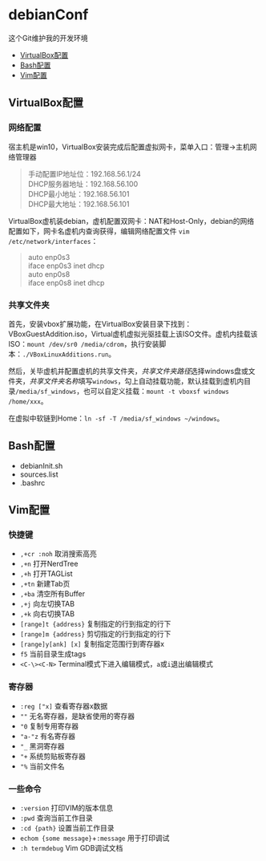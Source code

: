 # debianConf
这个Git维护我的开发环境

- [VirtualBox配置](#VirtualBox配置)
- [Bash配置](#Bash配置)
- [Vim配置](#Vim配置)

## VirtualBox配置
### 网络配置
宿主机是win10，VirtualBox安装完成后配置虚拟网卡，菜单入口：管理->主机网络管理器
> 手动配置IP地址位：192.168.56.1/24</br>
> DHCP服务器地址：192.168.56.100</br>
> DHCP最小地址：192.168.56.101</br>
> DHCP最大地址：192.168.56.101

VirtualBox虚机装debian，虚机配置双网卡：NAT和Host-Only，debian的网络配置如下，网卡名虚机内查询获得，编辑网络配置文件
`vim /etc/network/interfaces`：
> auto enp0s3</br>
> iface enp0s3 inet dhcp</br>
> auto enp0s8</br>
> iface enp0s8 inet dhcp

### 共享文件夹
首先，安装vbox扩展功能，在VirtualBox安装目录下找到：VBoxGuestAddition.iso，Virtual虚机虚拟光驱挂载上该ISO文件。虚机内挂载该ISO：`mount /dev/sr0 /media/cdrom`，执行安装脚本：`./VBoxLinuxAdditions.run`。

然后，关毕虚机并配置虚机的共享文件夹，*共享文件夹路径*选择windows盘或文件夹，*共享文件夹名称*填写`windows`，勾上自动挂载功能，默认挂载到虚机内目录`/media/sf_windows`，也可以自定义挂载：`mount -t vboxsf windows /home/xxx`。

在虚拟中软链到Home：`ln -sf -T /media/sf_windows ~/windows`。

## Bash配置
- debianInit.sh
- sources.list
- .bashrc

## Vim配置

### 快捷键
- `,+cr :noh` 取消搜索高亮
- `,+n` 打开NerdTree
- `,+h` 打开TAGList
- `,+tn` 新建Tab页
- `,+ba` 清空所有Buffer
- `,+j` 向左切换TAB
- `,+k` 向右切换TAB
- `[range]t {address}` 复制指定的行到指定的行下 
- `[range]m {address}` 剪切指定的行到指定的行下
- `[range]y[ank] [x]` 复制指定范围行到寄存器x
- `f5` 当前目录生成tags
- `<C-\><C-N>` Terminal模式下进入编辑模式，`a`或`i`退出编辑模式

### 寄存器
- `:reg ["x]` 查看寄存器x数据
- `""` 无名寄存器，是缺省使用的寄存器
- `"0` 复制专用寄存器
- `"a-"z` 有名寄存器 
- `"_` 黑洞寄存器
- `"+` 系统剪贴板寄存器
- `"%` 当前文件名

### 一些命令
- `:version` 打印VIM的版本信息
- `:pwd` 查询当前工作目录
- `:cd {path}` 设置当前工作目录
- `echom {some message}`+`:message` 用于打印调试
- `:h termdebug` Vim GDB调试文档

